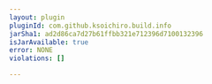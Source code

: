 ```yaml
---
layout: plugin
pluginId: com.github.ksoichiro.build.info
jarSha1: ad2d86ca7d27b61ffbb321e712396d7100132396
isJarAvailable: true
error: NONE
violations: []

---
```

